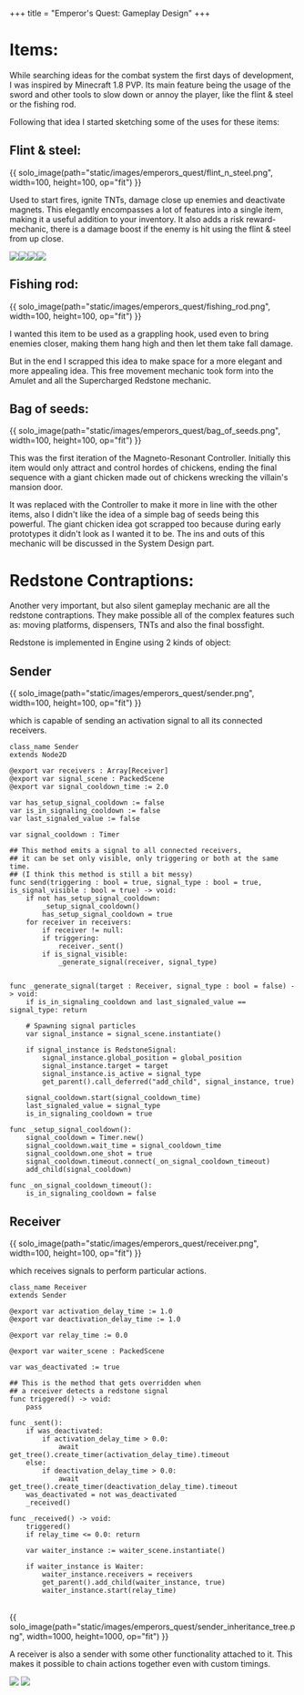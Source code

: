 +++
title = "Emperor's Quest: Gameplay Design"
+++

# Items:

While searching ideas for the combat system the first days of development, I was inspired by Minecraft 1.8 PVP. Its main feature being the usage of the sword and other tools to slow down or annoy the player, like the flint & steel or the fishing rod.

Following that idea I started sketching some of the uses for these items:

## Flint & steel:
{{ solo_image(path="static/images/emperors_quest/flint_n_steel.png", width=100, height=100, op="fit") }}

<p>Used to start fires, ignite TNTs, damage close up enemies and deactivate magnets. This elegantly encompasses a lot of features into a single item, making it a useful addition to your inventory. It also adds a risk reward-mechanic, there is a damage boost if the enemy is hit using the flint & steel from up close.</p>

<div class = "gallery" style = "display:inline-flex">
<img class = "gallery-gif" src="https://i.giphy.com/media/v1.Y2lkPTc5MGI3NjExbDlzY3I2NjIxdWw4YnduOTlod3M2eWpzazU3czd5MHVwZm9uZmgyaSZlcD12MV9pbnRlcm5hbF9naWZfYnlfaWQmY3Q9Zw/MA4XkcSHj0yzIpeiqZ/giphy.gif">
<img class = "gallery-gif" src="https://i.giphy.com/media/v1.Y2lkPTc5MGI3NjExeHFibzd3YjJqNnNjbHphMWI5ZHZlN291bjA1MGN5eDM0cjhjaXV4ZCZlcD12MV9pbnRlcm5hbF9naWZfYnlfaWQmY3Q9Zw/vJ5FpgdaRtlp04DZE8/giphy.gif">
<img class = "gallery-gif" src="https://i.giphy.com/media/v1.Y2lkPTc5MGI3NjExaTV0d2szbDFjenB3d3I4NzUwaXBpYWt5dGQxZGRpa2xkNTZkeDE5OSZlcD12MV9pbnRlcm5hbF9naWZfYnlfaWQmY3Q9Zw/YqohbhJRomqojk5GYW/giphy.gif">
<img class = "gallery-gif" src="https://i.giphy.com/media/v1.Y2lkPTc5MGI3NjExOGMwODVmMmRyMWU3YWQwbWg2cjY2bXh4Ynh5aTY5M2p4Y3pndTd4MiZlcD12MV9pbnRlcm5hbF9naWZfYnlfaWQmY3Q9Zw/iJLe59mnNzucBpDe3G/giphy.gif">
</div>


## Fishing rod:
{{ solo_image(path="static/images/emperors_quest/fishing_rod.png", width=100, height=100, op="fit") }}

<p>I wanted this item to be used as a grappling hook, used even to bring enemies closer, making them hang high and then let them take fall damage.

But in the end I scrapped this idea to make space for a more elegant and more appealing idea. This free movement mechanic took form into the Amulet and all the Supercharged Redstone mechanic.</p>

## Bag of seeds:
{{ solo_image(path="static/images/emperors_quest/bag_of_seeds.png", width=100, height=100, op="fit") }}

<p>This was the first iteration of the Magneto-Resonant Controller. Initially this item would only attract and control hordes of chickens, ending the final sequence with a giant chicken made out of chickens wrecking the villain's mansion door.

It was replaced with the Controller to make it more in line with the other items, also I didn't like the idea of a simple bag of seeds being this powerful. The giant chicken idea got scrapped too because during early prototypes it didn't look as I wanted it to be. The ins and outs of this mechanic will be discussed in the System Design part.</p>

# Redstone Contraptions:

Another very important, but also silent gameplay mechanic are all the redstone contraptions. They make possible all of the complex features such as: moving platforms, dispensers, TNTs and also the final bossfight.

Redstone is implemented in Engine using 2 kinds of object:

## Sender
{{ solo_image(path="static/images/emperors_quest/sender.png", width=100, height=100, op="fit") }}

<p> which is capable of sending an activation signal to all its connected receivers.</p>

``` gd, linenos, hide_lines=7-12 33-39, hl_lines=21-26
class_name Sender
extends Node2D

@export var receivers : Array[Receiver]
@export var signal_scene : PackedScene
@export var signal_cooldown_time := 2.0

var has_setup_signal_cooldown := false
var is_in_signaling_cooldown := false
var last_signaled_value := false

var signal_cooldown : Timer

## This method emits a signal to all connected receivers,
## it can be set only visible, only triggering or both at the same time.
## (I think this method is still a bit messy)
func send(triggering : bool = true, signal_type : bool = true, is_signal_visible : bool = true) -> void:
    if not has_setup_signal_cooldown:
        _setup_signal_cooldown()
        has_setup_signal_cooldown = true
    for receiver in receivers:
        if receiver != null:
        if triggering:
            receiver._sent()
        if is_signal_visible:
            _generate_signal(receiver, signal_type)


func _generate_signal(target : Receiver, signal_type : bool = false) -> void:
    if is_in_signaling_cooldown and last_signaled_value == signal_type: return

    # Spawning signal particles
    var signal_instance = signal_scene.instantiate()

    if signal_instance is RedstoneSignal:
        signal_instance.global_position = global_position
        signal_instance.target = target
        signal_instance.is_active = signal_type
        get_parent().call_deferred("add_child", signal_instance, true)

    signal_cooldown.start(signal_cooldown_time)
    last_signaled_value = signal_type
    is_in_signaling_cooldown = true

func _setup_signal_cooldown():
    signal_cooldown = Timer.new()
    signal_cooldown.wait_time = signal_cooldown_time
    signal_cooldown.one_shot = true
    signal_cooldown.timeout.connect(_on_signal_cooldown_timeout)
    add_child(signal_cooldown)

func _on_signal_cooldown_timeout():
    is_in_signaling_cooldown = false
```
## Receiver
{{ solo_image(path="static/images/emperors_quest/receiver.png", width=100, height=100, op="fit") }}

<p> which receives signals to perform particular actions.</p>

``` gd, linenos, hl_lines = 15-16 35-37
class_name Receiver
extends Sender

@export var activation_delay_time := 1.0
@export var deactivation_delay_time := 1.0

@export var relay_time := 0.0

@export var waiter_scene : PackedScene

var was_deactivated := true

## This is the method that gets overridden when
## a receiver detects a redstone signal
func triggered() -> void:
    pass

func _sent():
    if was_deactivated:
        if activation_delay_time > 0.0:
            await get_tree().create_timer(activation_delay_time).timeout
    else:
        if deactivation_delay_time > 0.0:
            await get_tree().create_timer(deactivation_delay_time).timeout
    was_deactivated = not was_deactivated
    _received()

func _received() -> void:
    triggered()
    if relay_time <= 0.0: return

    var waiter_instance := waiter_scene.instantiate()

    if waiter_instance is Waiter:
        waiter_instance.receivers = receivers
        get_parent().add_child(waiter_instance, true)
        waiter_instance.start(relay_time)
```

<br>

<div class = "gallery">
{{ solo_image(path="static/images/emperors_quest/sender_inheritance_tree.png", width=1000, height=1000, op="fit") }}
</div>

<p> A receiver is also a sender with some other functionality attached to it. This makes it possible to chain actions together even with custom timings.</p>

<div class = "gallery">
<img class = "gallery-gif" src="https://i.giphy.com/media/v1.Y2lkPTc5MGI3NjExemI0NXk3MjRtYm5rMGl4cXM4Ym0yOHI4MHU4dm9heG15dGswbnZsZyZlcD12MV9pbnRlcm5hbF9naWZfYnlfaWQmY3Q9Zw/nvjiCYEXcsmP9jU2GG/giphy.gif">
<img class = "gallery-gif" src="https://i.giphy.com/media/v1.Y2lkPTc5MGI3NjExaHZ6c2Z0bGx5anhzd2JqdGY2d2Y4NGpnZHFtaXB0YjZjaG5rMDZoZSZlcD12MV9pbnRlcm5hbF9naWZfYnlfaWQmY3Q9Zw/46GhVnSIl0XpRfv6zR/giphy.gif">
</div>
